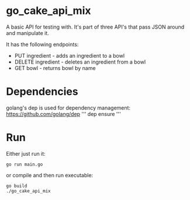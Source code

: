 # go_cake_api_mix
A basic API for testing with.
It's part of three API's that pass JSON around and manipulate it.

It has the following endpoints:

* PUT ingredient - adds an ingredient to a bowl
* DELETE ingredient - deletes an ingredient from a bowl
* GET bowl - returns bowl by name

# Dependencies
golang's dep is used for dependency management:
https://github.com/golang/dep
'''
dep ensure
'''

# Run
Either just run it:
```
go run main.go
```

or compile and then run executable:
```
go build
./go_cake_api_mix
```

